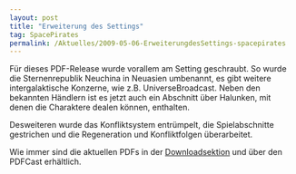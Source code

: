 ```yaml
---
layout: post
title: "Erweiterung des Settings"
tag: SpacePirates
permalink: /Aktuelles/2009-05-06-ErweiterungdesSettings-spacepirates
---
```


Für dieses PDF-Release wurde vorallem am Setting geschraubt. So wurde die Sternenrepublik Neuchina in Neuasien umbenannt, es gibt weitere intergalaktische Konzerne, wie z.B. UniverseBroadcast. Neben den bekannten Händlern ist es jetzt auch ein Abschnitt über Halunken, mit denen die Charaktere dealen können, enthalten.

Desweiteren wurde das Konfliktsystem entrümpelt, die Spielabschnitte gestrichen und die Regeneration und Konfliktfolgen überarbeitet.

Wie immer sind die aktuellen PDFs in der [Downloadsektion](https://spacepirates.jcgames.de/Publikationen/) und über den PDFCast erhältlich.
